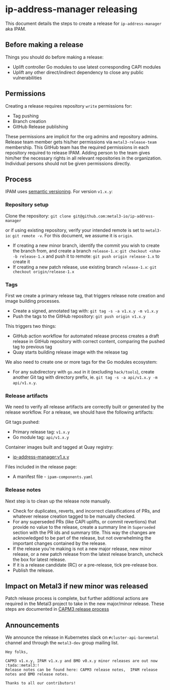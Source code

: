 # ip-address-manager releasing

This document details the steps to create a release for
`ip-address-manager` aka IPAM.

## Before making a release

Things you should do before making a release:

- Uplift controller Go modules to use latest corresponding CAPI modules
- Uplift any other direct/indirect dependency to close any public
  vulnerabilities

## Permissions

Creating a release requires repository `write` permissions for:

- Tag pushing
- Branch creation
- GitHub Release publishing

These permissions are implicit for the org admins and repository admins.
Release team member gets his/her permissions via `metal3-release-team`
membership. This GitHub team has the required permissions in each repository
required to release IPAM. Adding person to the team gives him/her the necessary
rights  in all relevant repositories in the organization. Individual persons
should not be given permissions directly.

## Process

IPAM uses [semantic versioning](https://semver.org). For version `v1.x.y`:

### Repository setup

Clone the repository:
`git clone git@github.com:metal3-io/ip-address-manager`

or if using existing repository, verify your intended remote is set to
`metal3-io`: `git remote -v`. For this document, we assume it is `origin`.

- If creating a new minor branch, identify the commit you wish to create the
  branch from, and create a branch `release-1.x`:
  `git checkout <sha> -b release-1.x` and push it to remote:
  `git push origin release-1.x` to create it
- If creating a new patch release, use existing branch `release-1.x`:
  `git checkout origin/release-1.x`

### Tags

First we create a primary release tag, that triggers release note creation and
image building processes.

- Create a signed, annotated tag with: `git tag -s -a v1.x.y -m v1.x.y`
- Push the tags to the GitHub repository: `git push origin v1.x.y`

This triggers two things:

- GitHub action workflow for automated release process creates a draft release
  in GitHub repository with correct content, comparing the pushed tag to
  previous tag
- Quay starts building release image with the release tag

We also need to create one or more tags for the Go modules ecosystem:

- For any subdirectory with `go.mod` in it (excluding `hack/tools`), create
  another Git tag with directory prefix, ie.
  `git tag -s -a api/v1.x.y -m api/v1.x.y`.

### Release artifacts

We need to verify all release artifacts are correctly built or generated by
the release workflow. For a release, we should have the following artifacts:

Git tags pushed:

- Primary release tag: `v1.x.y`
- Go module tag: `api/v1.x.y`

Container images built and tagged at Quay registry:

- [ip-address-manager:v1.x.y](https://quay.io/repository/metal3-io/ip-address-manager?tab=tags)

Files included in the release page:

- A manifest file - `ipam-components.yaml`

### Release notes

Next step is to clean up the release note manually.

- Check for duplicates, reverts, and incorrect classifications of PRs, and
  whatever release creation tagged to be manually checked.
- For any superseded PRs (like CAPI uplifts, or commit revertions) that provide
  no value to the release, create a summary line in `Superseded` section with
  the PR ids and summary title. This way the changes are acknowledged to be part
  of the release, but not overwhelming the important changes contained by the
  release.
- If the release you're making is not a new major release, new minor release,
  or a new patch release from the latest release branch, uncheck the box for
  latest release.
- If it is a release candidate (RC) or a pre-release, tick pre-release box.
- Publish the release.

## Impact on Metal3 if new minor was released

Patch release process is complete, but further additional actions are required
in the Metal3 project to take in the new major/minor release. These steps are
documented in
[CAPM3 release process](https://github.com/metal3-io/cluster-api-provider-metal3/blob/main/docs/releasing.md)

## Announcements

We announce the release in Kubernetes slack on `#cluster-api-baremetal` channel
and through the `metal3-dev` group mailing list.

```text
Hey folks,

CAPM3 v1.x.y, IPAM v1.x.y and BMO v0.x.y minor releases are out now :tada::metal3:!
Release notes can be found here: CAPM3 release notes,  IPAM release notes and BMO release notes.

Thanks to all our contributors!
```
